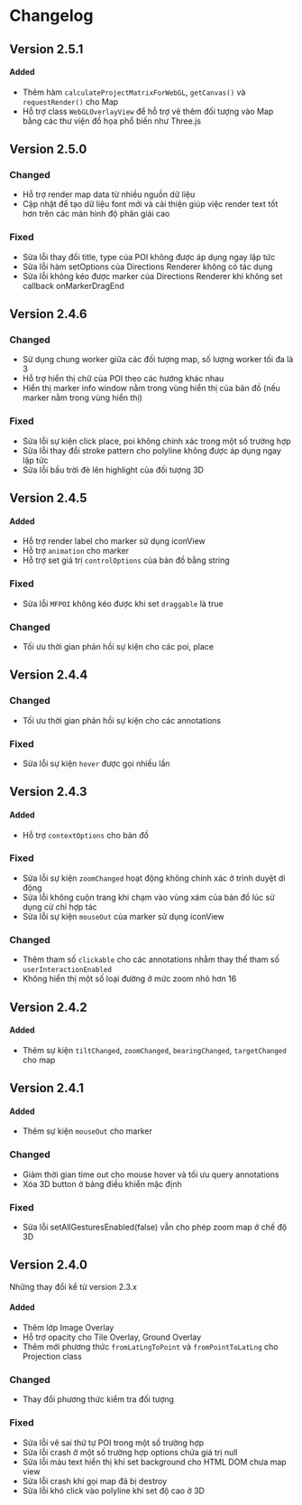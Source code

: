 # Changelog

## Version 2.5.1

#### Added

- Thêm hàm `calculateProjectMatrixForWebGL`, `getCanvas()` và `requestRender()` cho Map
- Hỗ trợ class `WebGLOverlayView` để hỗ trợ vẽ thêm đối tượng vào Map bằng các thư viện đồ họa phổ biến như Three.js

## Version 2.5.0

### Changed

- Hỗ trợ render map data từ nhiều nguồn dữ liệu
- Cập nhật để tạo dữ liệu font mới và cải thiện giúp việc render text tốt hơn trên các màn hình độ phân giải cao

### Fixed

- Sửa lỗi thay đổi title, type của POI không được áp dụng ngay lập tức
- Sửa lỗi hàm setOptions của Directions Renderer không có tác dụng
- Sửa lỗi không kéo được marker của Directions Renderer khi không set callback onMarkerDragEnd

## Version 2.4.6

### Changed

- Sử dụng chung worker giữa các đối tượng map, số lượng worker tối đa là 3
- Hỗ trợ hiển thị chữ của POI theo các hướng khác nhau
- Hiển thị marker info window nằm trong vùng hiển thị của bản đồ (nếu marker nằm trong vùng hiển thị)

### Fixed

- Sửa lỗi sự kiện click place, poi không chính xác trong một số trường hợp
- Sửa lỗi thay đổi stroke pattern cho polyline không được áp dụng ngay lập tức
- Sửa lỗi bầu trời đè lên highlight của đối tượng 3D

## Version 2.4.5

#### Added

- Hỗ trợ render label cho marker sử dụng iconView
- Hỗ trợ `animation` cho marker
- Hỗ trợ set giá trị `controlOptions` của bản đồ bằng string

### Fixed

- Sửa lỗi `MFPOI` không kéo được  khi set `draggable` là true

### Changed

- Tối ưu thời gian phản hồi sự kiện cho các poi, place

## Version 2.4.4

### Changed

- Tối ưu thời gian phản hồi sự kiện cho các annotations

### Fixed

- Sửa lỗi sự kiện `hover` được gọi nhiều lần

## Version 2.4.3

#### Added

- Hỗ trợ `contextOptions` cho bản đồ

### Fixed

- Sửa lỗi sự kiện `zoomChanged` hoạt động không chính xác ở trình duyệt di động
- Sửa lỗi không cuộn trang khi chạm vào vùng xám của bản đồ lúc sử dụng cử chỉ hợp tác
- Sửa lỗi sự kiện `mouseOut` của marker sử dụng iconView

### Changed

- Thêm tham số `clickable` cho các annotations nhằm thay thế tham số `userInteractionEnabled`
- Không hiển thị một số loại đường ở mức zoom nhỏ hơn 16

## Version 2.4.2

#### Added

- Thêm sự kiện `tiltChanged`, `zoomChanged`, `bearingChanged`, `targetChanged` cho map

## Version 2.4.1

#### Added

- Thêm sự kiện `mouseOut` cho marker

### Changed

- Giảm thời gian time out cho mouse hover và tối ưu query annotations
- Xóa 3D button ở bảng điều khiển mặc định

### Fixed

- Sửa lỗi setAllGesturesEnabled(false) vẫn cho phép zoom map ở chế độ 3D

## Version 2.4.0

Những thay đổi kể từ version 2.3.x

#### Added

- Thêm lớp Image Overlay
- Hỗ trợ opacity cho Tile Overlay, Ground Overlay
- Thêm mới phương thức `fromLatLngToPoint` và `fromPointToLatLng` cho Projection class

### Changed

- Thay đổi phương thức kiểm tra đối tượng

### Fixed

- Sửa lỗi vẽ sai thứ tự POI trong một số trường hợp
- Sửa lỗi crash ở một số trường hợp options chứa giá trị null
- Sửa lỗi màu text hiển thị khi set background cho HTML DOM chưa map view
- Sửa lỗi crash khi gọi map đã bị destroy
- Sửa lỗi khó click vào polyline khi set độ cao ở 3D

<!-- #### Security -->
